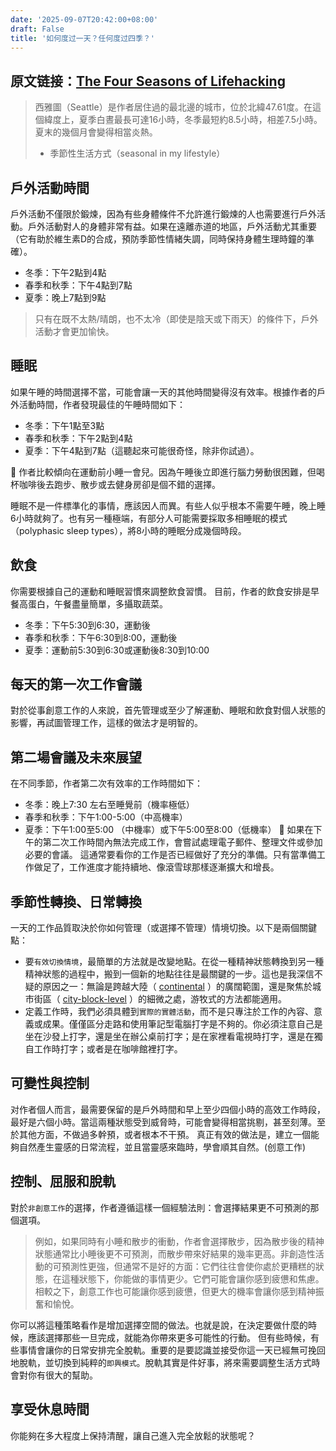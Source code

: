 ```yaml
---
date: '2025-09-07T20:42:00+08:00'
draft: False
title: '如何度过一天？任何度过四季？'
---
```


原文链接：[The Four Seasons of Lifehacking](https://www.ribbonfarm.com/2014/08/05/the-four-seasons-of-lifehacking/)
---
>西雅圖（Seattle）是作者居住過的最北邊的城市，位於北緯47.61度。在這個緯度上，夏季白晝最長可達16小時，冬季最短約8.5小時，相差7.5小時。夏末的幾個月會變得相當炎熱。
>- 季節性生活方式（seasonal in my lifestyle）

## 戶外活動時間
戶外活動不僅限於鍛煉，因為有些身體條件不允許進行鍛煉的人也需要進行戶外活動。戶外活動對人的身體非常有益。如果在遠離赤道的地區，戶外活動尤其重要（它有助於維生素D的合成，預防季節性情緒失調，同時保持身體生理時鐘的準確）。
- 冬季：下午2點到4點
- 春季和秋季：下午4點到7點
- 夏季：晚上7點到9點

>只有在既不太熱/晴朗，也不太冷（即使是陰天或下雨天）的條件下，戶外活動才會更加愉快。

## 睡眠
如果午睡的時間選擇不當，可能會讓一天的其他時間變得沒有效率。根據作者的戶外活動時間，作者發現最佳的午睡時間如下：
- 冬季：下午1點至3點
- 春季和秋季：下午2點到4點
- 夏季：下午4點到7點（這聽起來可能很奇怪，除非你試過）。

:thinking: 作者比較傾向在運動前小睡一會兒。因為午睡後立即進行腦力勞動很困難，但喝杯咖啡後去跑步、散步或去健身房卻是個不錯的選擇。

睡眠不是一件標準化的事情，應該因人而異。有些人似乎根本不需要午睡，晚上睡6小時就夠了。也有另一種極端，有部分人可能需要採取多相睡眠的模式（polyphasic sleep types），將8小時的睡眠分成幾個時段。

## 飲食
你需要根據自己的運動和睡眠習慣來調整飲食習慣。
目前，作者的飲食安排是早餐高蛋白，午餐盡量簡單，多攝取蔬菜。
- 冬季：下午5:30到6:30，運動後
- 春季和秋季：下午6:30到8:00，運動後
- 夏季：運動前5:30到6:30或運動後8:30到10:00

## 每天的第一次工作會議
對於從事創意工作的人來說，首先管理或至少了解運動、睡眠和飲食對個人狀態的影響，再試圖管理工作，這樣的做法才是明智的。

## 第二場會議及未來展望
在不同季節，作者第二次有效率的工作時間如下：
- 冬季：晚上7:30 左右至睡覺前（機率極低）
- 春季和秋季：下午1:00-5:00（中高機率）
- 夏季：下午1:00至5:00 （中機率）或下午5:00至8:00（低機率）
:thinking: 如果在下午的第二次工作時間內無法完成工作，會嘗試處理電子郵件、整理文件或參加必要的會議。
這通常要看你的工作是否已經做好了充分的準備。只有當準備工作做足了，工作進度才能持續地、像滾雪球那樣逐漸擴大和增長。

## 季節性轉換、日常轉換
一天的工作品質取決於你如何管理（或選擇不管理）情境切換。以下是兩個關鍵點：

- 要`有效切換情境`，最簡單的方法就是改變地點。在從一種精神狀態轉換到另一種精神狀態的過程中，搬到一個新的地點往往是最關鍵的一步。這也是我深信不疑的原因之一：無論是跨越大陸（ [continental](http://www.ribbonfarm.com/2011/07/31/on-being-an-illegible-person/) ）的廣闊範圍，還是聚焦於城市街區（ [city-block-level](http://www.ribbonfarm.com/2014/07/16/close-encounters-of-the-missing-kind/) ）的細微之處，游牧式的方法都能適用。
- 定義工作時，我們必須具體到`實際的實體活動`，而不是只專注於工作的內容、意義或成果。僅僅區分走路和使用筆記型電腦打字是不夠的。你必須注意自己是坐在沙發上打字，還是坐在辦公桌前打字；是在家裡看電視時打字，還是在獨自工作時打字；或者是在咖啡館裡打字。

## 可變性與控制
对作者個人而言，最需要保留的是戶外時間和早上至少四個小時的高效工作時段，最好是六個小時。當這兩種狀態受到威脅時，可能會變得相當挑剔，甚至刻薄。至於其他方面，不做過多幹預，或者根本不干預。
真正有效的做法是，建立一個能夠自然產生靈感的日常流程，並且當靈感來臨時，學會順其自然。(创意工作)

## 控制、屈服和脫軌
對於`非創意工作`的選擇，作者遵循這樣一個經驗法則：會選擇結果更不可預測的那個選項。
> 例如，如果同時有小睡和散步的衝動，作者會選擇散步，因為散步後的精神狀態通常比小睡後更不可預測，而散步帶來好結果的幾率更高。非創造性活動的可預測性更強，但通常不是好的方面：它們往往會使你處於更糟糕的狀態，在這種狀態下，你能做的事情更少。它們可能會讓你感到疲憊和焦慮。相較之下，創意工作也可能讓你感到疲憊，但更大的機率會讓你感到精神振奮和愉悅。

你可以將這種策略看作是增加選擇空間的做法。也就是說，在決定要做什麼的時候，應該選擇那些一旦完成，就能為你帶來更多可能性的行動。
但有些時候，有些事情會讓你的日常安排完全脫軌。重要的是要認識並接受你這一天已經無可挽回地脫軌，並切換到純粹的`即興模式`。脫軌其實是件好事，將來需要調整生活方式時會對你有很大的幫助。

## 享受休息時間
你能夠在多大程度上保持清醒，讓自己進入完全放鬆的狀態呢？
